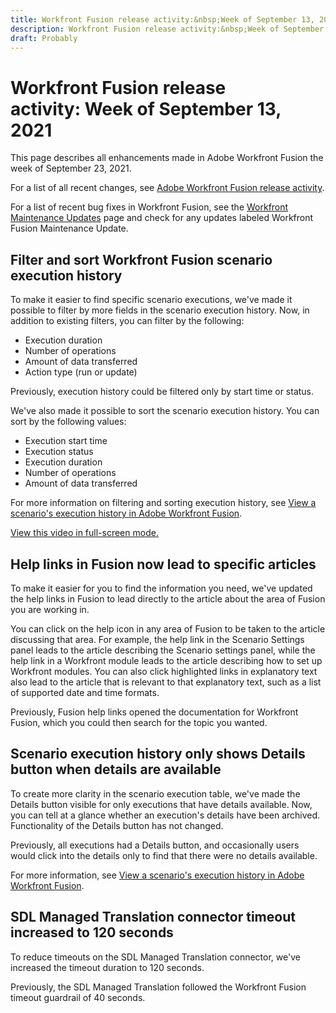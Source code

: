```yaml
---
title: Workfront Fusion release activity:&nbsp;Week of September 13, 2021
description: Workfront Fusion release activity:&nbsp;Week of September 13, 2021
draft: Probably
---
```

# Workfront Fusion release activity:&nbsp;Week of September 13, 2021

This page describes all enhancements made in Adobe Workfront Fusion the week of September 23, 2021.

For a list of all recent changes, see [Adobe Workfront Fusion release activity](../../../product-announcements/product-releases/fusion-release-activity/fusion-release-activity.md).

For a list of recent bug fixes in Workfront Fusion, see the [Workfront Maintenance Updates](https://one.workfront.com/s/article/Workfront-Maintenance-Updates-1882317350) page and check for any updates labeled Workfront Fusion Maintenance Update.

## Filter and sort Workfront Fusion scenario execution history

To make it easier to find specific scenario executions, we've made it possible to filter by more fields in the scenario execution history. Now, in addition to existing filters, you can filter by the following:

* Execution duration
* Number of operations
* Amount of data transferred
* Action type (run or update)

Previously, execution history could be filtered only by start time or status.

We've also made it possible to sort the scenario execution history. You can sort by the following values:

* Execution start time
* Execution status
* Execution duration
* Number of operations
* Amount of data transferred

For more information on filtering and sorting execution history, see [View a scenario's execution history in Adobe Workfront Fusion](../../../workfront-fusion/scenarios/view-scenario-execution-history.md).

<!--WRITER
<iframe class="vimeo-player_0" src="assets/606779136?" frameborder="0" allowfullscreen="1" width="560px" height="315px"></iframe>
-->

[View this video in full-screen mode.](https://vimeo.com/606779136/deaf2e810c)

## Help links in Fusion now lead to specific articles

To make it easier for you to find the information you need, we've updated the help links in Fusion to lead directly to the article about the area of Fusion you are working in.

You can click on the help icon in any area of Fusion to be taken to the article discussing that area. For example, the help link in the Scenario Settings panel leads to the article describing the Scenario settings panel, while the help link in a Workfront module leads to the article describing how to set up Workfront modules. You can also click highlighted links in explanatory text also lead to the article that is relevant to that explanatory text, such as a list of supported date and time formats.

Previously, Fusion help links opened the documentation for Workfront Fusion, which you could then search for the topic you wanted.

## Scenario execution history only shows Details button when details are available

To create more clarity in the scenario execution table, we've made the Details button visible for only executions that have details available. Now, you can tell at a glance whether an execution's details have been archived. Functionality of the Details button has not changed.

Previously, all executions had a Details button, and occasionally users would click into the details only to find that there were no details available.

For more information, see [View a scenario's execution history in Adobe Workfront Fusion](../../../workfront-fusion/scenarios/view-scenario-execution-history.md).

## SDL Managed Translation connector timeout increased to 120 seconds

To reduce timeouts on the SDL Managed Translation connector, we've increased the timeout duration to 120 seconds.

Previously, the SDL Managed Translation followed the Workfront Fusion timeout guardrail of 40 seconds.
